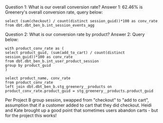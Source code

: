 Question 1: What is our overall conversion rate?
Answer 1: 62.46% is Greenery's overall conversion rate, query below:

    select (sum(checkout) / count(distinct session_guid))*100 as conv_rate
    from dbt.dbt_ben_b.int_session_events_agg


Question 2: What is our conversion rate by product?
Answer 2: Query below:

    with product_conv_rate as (
    select product_guid, (sum(add_to_cart) / count(distinct session_guid))*100 as conv_rate
    from dbt.dbt_ben_b.int_user_product_session
    group by product_guid
    )

    select product_name, conv_rate
    from product_conv_rate
    left join dbt.dbt_ben_b.stg_greenery__products on product_conv_rate.product_guid = stg_greenery__products.product_guid

Per Project B group session, swapped from "checkout" to "add to cart", assumption that if a customer added to cart that they did checkout. Heidi and Kate brought up a good point that sometimes users abandon carts - but for the project this works!

